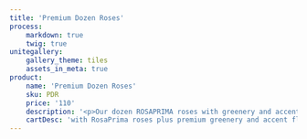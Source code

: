 ```yaml
---
title: 'Premium Dozen Roses'
process:
    markdown: true
    twig: true
unitegallery:
    gallery_theme: tiles
    assets_in_meta: true
product:
    name: 'Premium Dozen Roses'
    sku: PDR
    price: '110'
    description: '<p>Our dozen ROSAPRIMA roses with greenery and accent flowers in a one of our premium vases. We have over 30 vases and continually rotate our stock so you get something unique and beautiful every time.</p>'
    cartDesc: 'with RosaPrima roses plus premium greenery and accent flowers'
---
```


